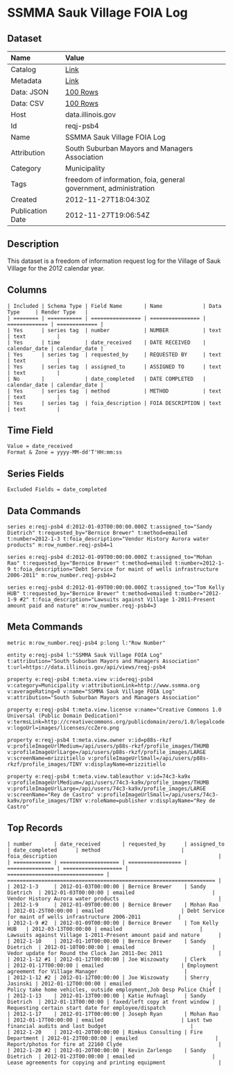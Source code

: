 # SSMMA Sauk Village FOIA Log

## Dataset

| Name | Value |
| :--- | :---- |
| Catalog | [Link](https://catalog.data.gov/dataset/ssmma-sauk-village-foia-log-a2433) |
| Metadata | [Link](https://data.illinois.gov/api/views/reqj-psb4) |
| Data: JSON | [100 Rows](https://data.illinois.gov/api/views/reqj-psb4/rows.json?max_rows=100) |
| Data: CSV | [100 Rows](https://data.illinois.gov/api/views/reqj-psb4/rows.csv?max_rows=100) |
| Host | data.illinois.gov |
| Id | reqj-psb4 |
| Name | SSMMA Sauk Village FOIA Log |
| Attribution | South Suburban Mayors and Managers Association |
| Category | Municipality |
| Tags | freedom of information, foia, general government, administration |
| Created | 2012-11-27T18:04:30Z |
| Publication Date | 2012-11-27T19:06:54Z |

## Description

This dataset is a freedom of information request log for the Village of Sauk Village for the 2012 calendar year.

## Columns

```ls
| Included | Schema Type | Field Name       | Name             | Data Type     | Render Type   |
| ======== | =========== | ================ | ================ | ============= | ============= |
| Yes      | series tag  | number           | NUMBER           | text          | text          |
| Yes      | time        | date_received    | DATE RECEIVED    | calendar_date | calendar_date |
| Yes      | series tag  | requested_by     | REQUESTED BY     | text          | text          |
| Yes      | series tag  | assigned_to      | ASSIGNED TO      | text          | text          |
| No       |             | date_completed   | DATE COMPLETED   | calendar_date | calendar_date |
| Yes      | series tag  | method           | METHOD           | text          | text          |
| Yes      | series tag  | foia_description | FOIA DESCRIPTION | text          | text          |
```

## Time Field

```ls
Value = date_received
Format & Zone = yyyy-MM-dd'T'HH:mm:ss
```

## Series Fields

```ls
Excluded Fields = date_completed
```

## Data Commands

```ls
series e:reqj-psb4 d:2012-01-03T00:00:00.000Z t:assigned_to="Sandy Dietrich" t:requested_by="Bernice Brewer" t:method=emailed t:number=2012-1-3 t:foia_description="Vendor History Aurora water products" m:row_number.reqj-psb4=1

series e:reqj-psb4 d:2012-01-09T00:00:00.000Z t:assigned_to="Mohan Rao" t:requested_by="Bernice Brewer" t:method=emailed t:number=2012-1-9 t:foia_description="Debt Service for maint of wells infrastructure 2006-2011" m:row_number.reqj-psb4=2

series e:reqj-psb4 d:2012-01-09T00:00:00.000Z t:assigned_to="Tom Kelly HUB" t:requested_by="Bernice Brewer" t:method=emailed t:number="2012-1-9 #2" t:foia_description="Lawsuits against Village 1-2011-Present amount paid and nature" m:row_number.reqj-psb4=3
```

## Meta Commands

```ls
metric m:row_number.reqj-psb4 p:long l:"Row Number"

entity e:reqj-psb4 l:"SSMMA Sauk Village FOIA Log" t:attribution="South Suburban Mayors and Managers Association" t:url=https://data.illinois.gov/api/views/reqj-psb4

property e:reqj-psb4 t:meta.view v:id=reqj-psb4 v:category=Municipality v:attributionLink=http://www.ssmma.org v:averageRating=0 v:name="SSMMA Sauk Village FOIA Log" v:attribution="South Suburban Mayors and Managers Association"

property e:reqj-psb4 t:meta.view.license v:name="Creative Commons 1.0 Universal (Public Domain Dedication)" v:termsLink=http://creativecommons.org/publicdomain/zero/1.0/legalcode v:logoUrl=images/licenses/ccZero.png

property e:reqj-psb4 t:meta.view.owner v:id=p88s-rkzf v:profileImageUrlMedium=/api/users/p88s-rkzf/profile_images/THUMB v:profileImageUrlLarge=/api/users/p88s-rkzf/profile_images/LARGE v:screenName=mrizzitiello v:profileImageUrlSmall=/api/users/p88s-rkzf/profile_images/TINY v:displayName=mrizzitiello

property e:reqj-psb4 t:meta.view.tableauthor v:id=74c3-ka9x v:profileImageUrlMedium=/api/users/74c3-ka9x/profile_images/THUMB v:profileImageUrlLarge=/api/users/74c3-ka9x/profile_images/LARGE v:screenName="Rey de Castro" v:profileImageUrlSmall=/api/users/74c3-ka9x/profile_images/TINY v:roleName=publisher v:displayName="Rey de Castro"
```

## Top Records

```ls
| number       | date_received       | requested_by      | assigned_to     | date_completed      | method                          | foia_description                                                    | 
| ============ | =================== | ================= | =============== | =================== | =============================== | =================================================================== | 
| 2012-1-3     | 2012-01-03T00:00:00 | Bernice Brewer    | Sandy Dietrich  | 2012-01-03T00:00:00 | emailed                         | Vendor History Aurora water products                                | 
| 2012-1-9     | 2012-01-09T00:00:00 | Bernice Brewer    | Mohan Rao       | 2012-01-25T00:00:00 | emailed                         | Debt Service for maint of wells infrastructure 2006-2011            | 
| 2012-1-9 #2  | 2012-01-09T00:00:00 | Bernice Brewer    | Tom Kelly HUB   | 2012-03-13T00:00:00 | emailed                         | Lawsuits against Village 1-2011-Present amount paid and nature      | 
| 2012-1-10    | 2012-01-10T00:00:00 | Bernice Brewer    | Sandy Dietrich  | 2012-01-10T00:00:00 | emailed                         | Vedor update for Round the Clock Jan 2011-Dec 2011                  | 
| 2012-1-12 #1 | 2012-01-12T00:00:00 | Joe Wiszowaty     | Clerk           | 2012-01-17T00:00:00 | emailed                         | Employment agreement for Village Manager                            | 
| 2012-1-12 #2 | 2012-01-12T00:00:00 | Joe Wiszowaty     | Sherry Jasinski | 2012-01-12T00:00:00 | emailed                         | Policy take home vehicles, outside employment,Job Desp Police Chief | 
| 2012-1-13    | 2012-01-13T00:00:00 | Katie Hufnagl     | Sandy Dietrich  | 2012-01-13T00:00:00 | faxed/left copy at front window | Requesting certain start date for employee/dispatch                 | 
| 2012-1-17    | 2012-01-17T00:00:00 | Joseph Ryan       | Mohan Rao       | 2012-01-17T00:00:00 | emailed                         | Last two financial audits and last budget                           | 
| 2012-1-20    | 2012-01-20T00:00:00 | Rimkus Consulting | Fire Department | 2012-01-23T00:00:00 | emailed                         | Report/photos for fire at 22160 Clyde                               | 
| 2012-1-20 #2 | 2012-01-20T00:00:00 | Kevin Zarlengo    | Sandy Dietrich  | 2012-01-23T00:00:00 | emailed                         | Lease agreements for copying and printing equipment                 | 
```